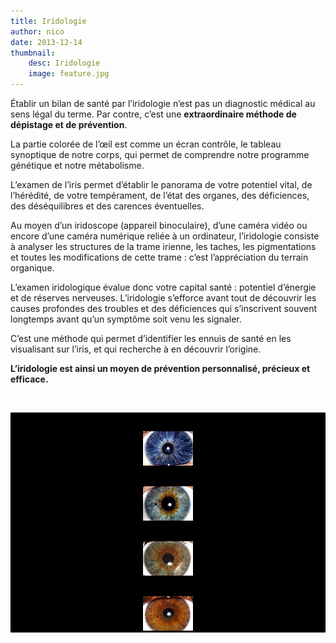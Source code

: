 ```yaml
---
title: Iridologie
author: nico
date: 2013-12-14
thumbnail:
    desc: Iridologie
    image: feature.jpg
---
```


Établir un bilan de santé par l’iridologie n’est pas un diagnostic médical au sens légal du terme. Par contre, c’est une **extraordinaire méthode de dépistage et de prévention**.

La partie colorée de l’œil est comme un écran contrôle, le tableau synoptique de notre corps, qui permet de comprendre notre programme génétique et notre métabolisme.

L’examen de l’iris permet d’établir le panorama de votre potentiel vital, de l’hérédité, de votre tempérament, de l’état des organes, des déficiences, des déséquilibres et des carences éventuelles.

Au moyen d’un iridoscope (appareil binoculaire), d’une caméra vidéo ou encore d’une caméra numérique reliée à un ordinateur, l’iridologie consiste à analyser les structures de la trame irienne, les taches, les pigmentations et toutes les modifications de cette trame : c’est l’appréciation du terrain organique.

L’examen iridologique évalue donc votre capital santé : potentiel d’énergie et de réserves nerveuses. L’iridologie s’efforce avant tout de découvrir les causes profondes des troubles et des déficiences qui s’inscrivent souvent longtemps avant qu’un symptôme soit venu les signaler.

C’est une méthode qui permet d’identifier les ennuis de santé en les visualisant sur l’iris, et qui recherche à en découvrir l’origine.

**L’iridologie est ainsi un moyen de prévention personnalisé, précieux et efficace.**

&nbsp;

<div class="row row-xs-12" style="background-color: black; padding-top: 30px; margin:0;">
	<div class="col-xs-12 col-sm-2 col-sm-push-2" style="text-align:center; margin-bottom:30px">
		<img alt="oeil1_b" src="images/oeil1_b.jpg" width="80" height="55" />
	</div>
	<div class="col-xs-12 col-sm-2 col-sm-push-2" style="text-align:center; margin-bottom:30px">
		<img alt="oeil2_b" src="images/oeil2_b.jpg" width="80" height="55" />
	</div>
	<div class="col-xs-12 col-sm-2 col-sm-push-2" style="text-align:center; margin-bottom:30px">
		<img alt="oeil3_b" src="images/oeil3_b.jpg" width="80" height="55" />
	</div>
	<div class="col-xs-12 col-sm-2 col-sm-push-2" style="text-align:center; margin-bottom:30px">
		<img alt="oeil4_b" src="images/oeil4_b.jpg" width="80" height="55" />
	</div>
</div>
